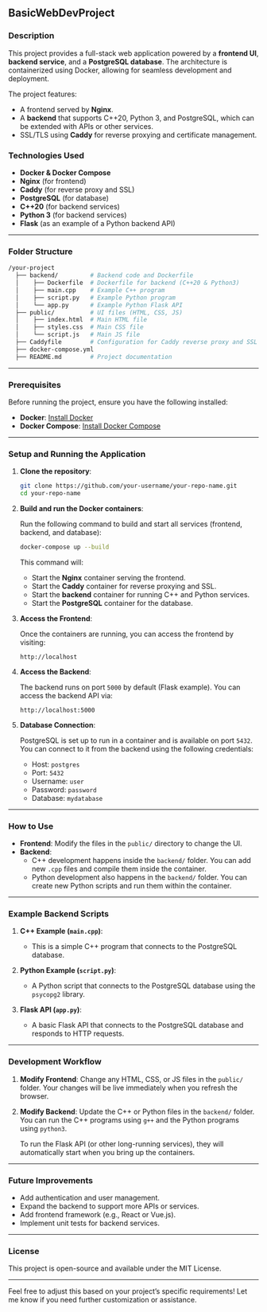 ## BasicWebDevProject

### Description

This project provides a full-stack web application powered by a **frontend UI**, **backend service**, and a **PostgreSQL database**. The architecture is containerized using Docker, allowing for seamless development and deployment.

The project features:
- A frontend served by **Nginx**.
- A **backend** that supports C++20, Python 3, and PostgreSQL, which can be extended with APIs or other services.
- SSL/TLS using **Caddy** for reverse proxying and certificate management.

### Technologies Used

- **Docker & Docker Compose**
- **Nginx** (for frontend)
- **Caddy** (for reverse proxy and SSL)
- **PostgreSQL** (for database)
- **C++20** (for backend services)
- **Python 3** (for backend services)
- **Flask** (as an example of a Python backend API)

---

### Folder Structure

```bash
/your-project
  ├── backend/         # Backend code and Dockerfile
  │    ├── Dockerfile  # Dockerfile for backend (C++20 & Python3)
  │    ├── main.cpp    # Example C++ program
  │    ├── script.py   # Example Python program
  │    └── app.py      # Example Python Flask API
  ├── public/          # UI files (HTML, CSS, JS)
  │    ├── index.html  # Main HTML file
  │    ├── styles.css  # Main CSS file
  │    └── script.js   # Main JS file
  ├── Caddyfile        # Configuration for Caddy reverse proxy and SSL
  ├── docker-compose.yml
  ├── README.md        # Project documentation
```

---

### Prerequisites

Before running the project, ensure you have the following installed:

- **Docker**: [Install Docker](https://docs.docker.com/get-docker/)
- **Docker Compose**: [Install Docker Compose](https://docs.docker.com/compose/install/)

---

### Setup and Running the Application

1. **Clone the repository**:

   ```bash
   git clone https://github.com/your-username/your-repo-name.git
   cd your-repo-name
   ```

2. **Build and run the Docker containers**:

   Run the following command to build and start all services (frontend, backend, and database):

   ```bash
   docker-compose up --build
   ```

   This command will:
   - Start the **Nginx** container serving the frontend.
   - Start the **Caddy** container for reverse proxying and SSL.
   - Start the **backend** container for running C++ and Python services.
   - Start the **PostgreSQL** container for the database.

3. **Access the Frontend**:

   Once the containers are running, you can access the frontend by visiting:

   ```
   http://localhost
   ```

4. **Access the Backend**:

   The backend runs on port `5000` by default (Flask example). You can access the backend API via:

   ```
   http://localhost:5000
   ```

5. **Database Connection**:

   PostgreSQL is set up to run in a container and is available on port `5432`. You can connect to it from the backend using the following credentials:

   - Host: `postgres`
   - Port: `5432`
   - Username: `user`
   - Password: `password`
   - Database: `mydatabase`

---

### How to Use

- **Frontend**: Modify the files in the `public/` directory to change the UI.
- **Backend**:
  - C++ development happens inside the `backend/` folder. You can add new `.cpp` files and compile them inside the container.
  - Python development also happens in the `backend/` folder. You can create new Python scripts and run them within the container.

---

### Example Backend Scripts

1. **C++ Example (`main.cpp`)**:
   - This is a simple C++ program that connects to the PostgreSQL database.

2. **Python Example (`script.py`)**:
   - A Python script that connects to the PostgreSQL database using the `psycopg2` library.

3. **Flask API (`app.py`)**:
   - A basic Flask API that connects to the PostgreSQL database and responds to HTTP requests.

---

### Development Workflow

1. **Modify Frontend**: Change any HTML, CSS, or JS files in the `public/` folder. Your changes will be live immediately when you refresh the browser.

2. **Modify Backend**: Update the C++ or Python files in the `backend/` folder. You can run the C++ programs using `g++` and the Python programs using `python3`.

   To run the Flask API (or other long-running services), they will automatically start when you bring up the containers.

---

### Future Improvements

- Add authentication and user management.
- Expand the backend to support more APIs or services.
- Add frontend framework (e.g., React or Vue.js).
- Implement unit tests for backend services.

---

### License

This project is open-source and available under the MIT License.

---

Feel free to adjust this based on your project’s specific requirements! Let me know if you need further customization or assistance.
